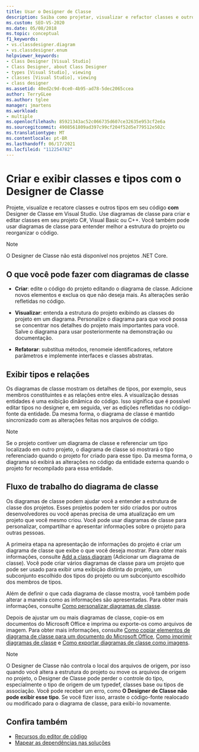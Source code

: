 ```yaml
---
title: Usar o Designer de Classe
description: Saiba como projetar, visualizar e refactor classes e outros tipos em seu código com Designer de Classe em Visual Studio.
ms.custom: SEO-VS-2020
ms.date: 05/08/2018
ms.topic: conceptual
f1_keywords:
- vs.classdesigner.diagram
- vs.classdesigner.enum
helpviewer_keywords:
- Class Designer [Visual Studio]
- Class Designer, about Class Designer
- types [Visual Studio], viewing
- classes [Visual Studio], viewing
- class designer
ms.assetid: 40ed2c9d-0ce0-4b95-ad78-5dec2065ccea
author: TerryGLee
ms.author: tglee
manager: jmartens
ms.workload:
- multiple
ms.openlocfilehash: 85921343ac52c066735d607ce32635e953cf2e6a
ms.sourcegitcommit: 4908561809ad397c99cf204f52d5e779512e502c
ms.translationtype: MT
ms.contentlocale: pt-BR
ms.lasthandoff: 06/17/2021
ms.locfileid: "112254782"
---
```

# <a name="design-and-view-classes-and-types-with-class-designer"></a>Criar e exibir classes e tipos com o Designer de Classe

Projete, visualize e recatore classes e outros tipos em seu código **com** Designer de Classe em Visual Studio. Use diagramas de classe para criar e editar classes em seu projeto C#, Visual Basic ou C++. Você também pode usar diagramas de classe para entender melhor a estrutura do projeto ou reorganizar o código.

>[!NOTE]
>O Designer de Classe não está disponível nos projetos .NET Core.

## <a name="what-you-can-do-with-class-diagrams"></a>O que você pode fazer com diagramas de classe

- **Criar**: edite o código do projeto editando o diagrama de classe. Adicione novos elementos e exclua os que não deseja mais. As alterações serão refletidas no código.

- **Visualizar**: entenda a estrutura do projeto exibindo as classes do projeto em um diagrama. Personalize o diagrama para que você possa se concentrar nos detalhes do projeto mais importantes para você. Salve o diagrama para usar posteriormente na demonstração ou documentação.

- **Refatorar**: substitua métodos, renomeie identificadores, refatore parâmetros e implemente interfaces e classes abstratas.

## <a name="view-types-and-relationships"></a>Exibir tipos e relações

Os diagramas de classe mostram os detalhes de tipos, por exemplo, seus membros constituintes e as relações entre eles. A visualização dessas entidades é uma exibição dinâmica do código. Isso significa que é possível editar tipos no designer e, em seguida, ver as edições refletidas no código-fonte da entidade. Da mesma forma, o diagrama de classe é mantido sincronizado com as alterações feitas nos arquivos de código.

> [!NOTE]
> Se o projeto contiver um diagrama de classe e referenciar um tipo localizado em outro projeto, o diagrama de classe só mostrará o tipo referenciado quando o projeto for criado para esse tipo. Da mesma forma, o diagrama só exibirá as alterações no código da entidade externa quando o projeto for recompilado para essa entidade.

## <a name="class-diagram-workflow"></a>Fluxo de trabalho do diagrama de classe

Os diagramas de classe podem ajudar você a entender a estrutura de classe dos projetos. Esses projetos podem ter sido criados por outros desenvolvedores ou você apenas precisa de uma atualização em um projeto que você mesmo criou. Você pode usar diagramas de classe para personalizar, compartilhar e apresentar informações sobre o projeto para outras pessoas.

A primeira etapa na apresentação de informações do projeto é criar um diagrama de classe que exibe o que você deseja mostrar. Para obter mais informações, consulte [Add a class diagram](how-to-add-class-diagrams-to-projects.md) (Adicionar um diagrama de classe). Você pode criar vários diagramas de classe para um projeto que pode ser usado para exibir uma exibição distinta do projeto, um subconjunto escolhido dos tipos do projeto ou um subconjunto escolhido dos membros de tipos.

Além de definir o que cada diagrama de classe mostra, você também pode alterar a maneira como as informações são apresentadas. Para obter mais informações, consulte [Como personalizar diagramas de classe](how-to-customize-class-diagrams.md).

Depois de ajustar um ou mais diagramas de classe, copie-os em documentos do Microsoft Office e imprima ou exporte-os como arquivos de imagem. Para obter mais informações, consulte [Como copiar elementos de diagrama de classe para um documento do Microsoft Office](how-to-copy-class-diagram-elements-to-a-microsoft-office-document.md), [Como imprimir diagramas de classe](how-to-print-class-diagrams.md) e [Como exportar diagramas de classe como imagens](how-to-export-class-diagrams-as-images.md).

> [!NOTE]
> O Designer de Classe não controla o local dos arquivos de origem, por isso quando você altera a estrutura do projeto ou move os arquivos de origem no projeto, o Designer de Classe pode perder o controle do tipo, especialmente o tipo de origem de um typedef, classes base ou tipos de associação. Você pode receber um erro, como **O Designer de Classe não pode exibir esse tipo**. Se você fizer isso, arraste o código-fonte realocado ou modificado para o diagrama de classe, para exibi-lo novamente.

## <a name="see-also"></a>Confira também

- [Recursos do editor de código](../writing-code-in-the-code-and-text-editor.md)
- [Mapear as dependências nas soluções](../../modeling/map-dependencies-across-your-solutions.md)
